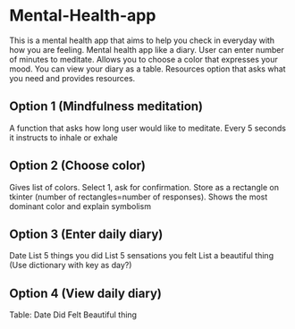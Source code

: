 # Mental-Health-app
This is a mental health app that aims to help you check in everyday with how you are feeling. Mental health app like a diary. User can enter number of minutes to meditate. Allows you to choose a color that expresses your mood. You can view your diary as a table. Resources option that asks what you need and provides resources.

## Option 1 (Mindfulness meditation)
A function that asks how long user would like to meditate. Every 5 seconds it instructs to inhale or exhale

## Option 2 (Choose color)
Gives list of colors. Select 1, ask for confirmation. Store as a rectangle on tkinter (number of rectangles=number of responses). Shows the most dominant color and explain symbolism

## Option 3 (Enter daily diary)
Date
List 5 things you did
List 5 sensations you felt
List a beautiful thing
(Use dictionary with key as day?)

## Option 4 (View daily diary)
Table:
Date     Did          Felt             Beautiful thing


